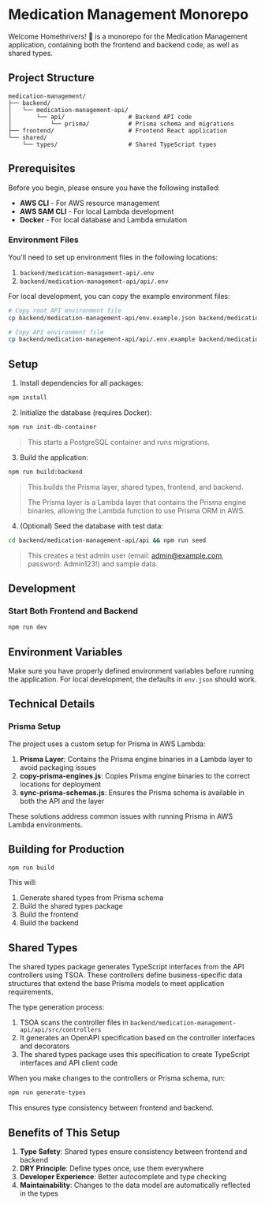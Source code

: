 # Medication Management Monorepo

Welcome Homethrivers! 👋 is a monorepo for the Medication Management application, containing both the frontend and backend code, as well as shared types.

## Project Structure

```
medication-management/
├── backend/
│   └── medication-management-api/
│       └── api/                  # Backend API code
│           └── prisma/           # Prisma schema and migrations
├── frontend/                     # Frontend React application
└── shared/
    └── types/                    # Shared TypeScript types
```

## Prerequisites

Before you begin, please ensure you have the following installed:

- **AWS CLI** - For AWS resource management
- **AWS SAM CLI** - For local Lambda development
- **Docker** - For local database and Lambda emulation

### Environment Files

You'll need to set up environment files in the following locations:

1. `backend/medication-management-api/.env`
2. `backend/medication-management-api/api/.env`

For local development, you can copy the example environment files:

```bash
# Copy root API environment file
cp backend/medication-management-api/env.example.json backend/medication-management-api/env.json

# Copy API environment file
cp backend/medication-management-api/api/.env.example backend/medication-management-api/api/.env
```

## Setup

1. Install dependencies for all packages:

```bash
npm install
```

2. Initialize the database (requires Docker):

```bash
npm run init-db-container
```
> This starts a PostgreSQL container and runs migrations.

3. Build the application:

```bash
npm run build:backend
```
> This builds the Prisma layer, shared types, frontend, and backend.
> 
> The Prisma layer is a Lambda layer that contains the Prisma engine binaries, allowing the Lambda function to use Prisma ORM in AWS.

4. (Optional) Seed the database with test data:

```bash
cd backend/medication-management-api/api && npm run seed
```
> This creates a test admin user (email: admin@example.com, password: Admin123!) and sample data.

## Development

### Start Both Frontend and Backend

```bash
npm run dev
```

## Environment Variables

Make sure you have properly defined environment variables before running the application. For local development, the defaults in `env.json` should work.

## Technical Details

### Prisma Setup

The project uses a custom setup for Prisma in AWS Lambda:

1. **Prisma Layer**: Contains the Prisma engine binaries in a Lambda layer to avoid packaging issues
2. **copy-prisma-engines.js**: Copies Prisma engine binaries to the correct locations for deployment
3. **sync-prisma-schemas.js**: Ensures the Prisma schema is available in both the API and the layer

These solutions address common issues with running Prisma in AWS Lambda environments.

## Building for Production

```bash
npm run build
```

This will:
1. Generate shared types from Prisma schema
2. Build the shared types package
3. Build the frontend
4. Build the backend

## Shared Types

The shared types package generates TypeScript interfaces from the API controllers using TSOA. These controllers define business-specific data structures that extend the base Prisma models to meet application requirements.

The type generation process:
1. TSOA scans the controller files in `backend/medication-management-api/api/src/controllers`
2. It generates an OpenAPI specification based on the controller interfaces and decorators
3. The shared types package uses this specification to create TypeScript interfaces and API client code

When you make changes to the controllers or Prisma schema, run:

```bash
npm run generate-types
```

This ensures type consistency between frontend and backend.

## Benefits of This Setup

1. **Type Safety**: Shared types ensure consistency between frontend and backend
2. **DRY Principle**: Define types once, use them everywhere
3. **Developer Experience**: Better autocomplete and type checking
4. **Maintainability**: Changes to the data model are automatically reflected in the types 